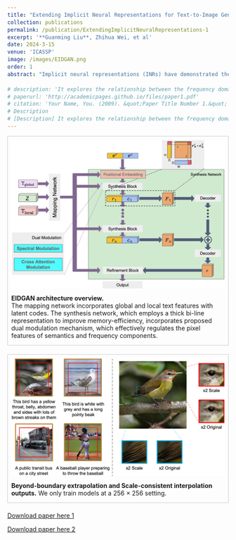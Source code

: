 ```yaml
---
title: "Extending Implicit Neural Representations for Text-to-Image Generation"
collection: publications
permalink: /publication/ExtendingImplicitNeuralRepresentations-1
excerpt: '**Guanming Liu**, Zhihua Wei, et al'
date: 2024-3-15
venue: 'ICASSP'
image: /images/EIDGAN.png
order: 1
abstract: "Implicit neural representations (INRs) have demonstrated their effectiveness in continuous modeling for image signals. However, INRs typically operate in a continuous space, which makes it difficult to integrate the discrete symbols and structures inherent in human language. Despite this, text features carry rich semantic information that is helpful for visual representations, alleviating the demand of INR-based generative models for improvement in diverse datasets. To this end, we propose EIDGAN, an Efficient scale-Invariant Dual-modulated generative adversarial network, extending INRs for text-to-image generation while balancing network's representation power and computation costs. The spectral modulation utilizes Fourier transform to introduce global sentence information into the channel-wise frequency domain of image features. The cross attention modulation, as second-order polynomials incorporating the style codes, introduces local word information while recursively increasing the expressivity of a synthesis network. Benefiting from the column-row entangled bi-line design, EIDGAN enables text-guided generation of any-scale images and semantic extrapolation beyond image boundaries. We conduct experiments on text-to-image tasks based on MS-COCO and CUB datasets, demonstrating competitive performance on INR-based methods."

# description: 'It explores the relationship between the frequency domain representation of continuous image signals and the discrete textual features using the CLIP model. Specifically, we employ the StyleGAN architecture and introduce innovative techniques such as frequency modulation and cross-attention modulation to incorporate the features of sentences and words. As an INR-based GAN, our model exhibits characteristics such as extrapolation beyond image boundaries and arbitrary image resolution generation.'
# paperurl: 'http://academicpages.github.io/files/paper1.pdf'
# citation: 'Your Name, You. (2009). &quot;Paper Title Number 1.&quot; <i>Journal 1</i>. 1(1).'
# Description
# [Description] It explores the relationship between the frequency domain representation of continuous image signals and the discrete textual features using the CLIP model. Specifically, we employ the StyleGAN architecture and introduce innovative techniques such as frequency modulation and cross-attention modulation to incorporate the features of sentences and words. As an INR-based GAN, our model exhibits characteristics such as extrapolation beyond image boundaries and arbitrary image resolution generation.
---
```




<div style="border: 1px solid #ccc; padding: 8px; margin-bottom: 20px;">
  <img src="/images/EIDGAN.png" alt="EIDGAN">
  <br>
  <p style="margin-top: 10px;margin-bottom: 5px;"> 
  <strong>EIDGAN architecture overview. </strong> <br style="margin-bottom: 10px;"> The mapping network incorporates global and local text features with latent codes. The synthesis network, which employs a thick bi-line representation to improve memory-efficiency, incorporates proposed dual modulation mechanism, which effectively regulates the pixel features of semantics and frequency components.</p>
</div>

<div style="border: 1px solid #ccc; padding: 8px; margin-bottom: 20px;">
  <img src="/images/Extrapolation and interpolation results.png" alt="Results">
  <br>
  <p style="margin-top: 10px;margin-bottom: 5px;"> <strong>Beyond-boundary extrapolation and Scale-consistent interpolation outputs.</strong> We only train models at a 256 × 256 setting.</p>
</div>

<!-- This paper is about the number 1. The number 2 is left for future work. -->
[Download paper here 1](https://ieeexplore.ieee.org/document/10446171)

[Download paper here 2](http://landian60.github.io/files/icassp24_ming_final.pdf)

<!-- Recommended citation: Your Name, You. (2009). "Paper Title Number 1." <i>Journal 1</i>. 1(1). -->
